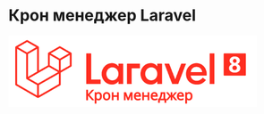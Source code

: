 # Крон менеджер Laravel

![Календарь Laravel](https://raw.githubusercontent.com/indotcode/cron-manager/main/screenshots/logo.png "Орк")

[//]: # (## Документация)

[//]: # ()
[//]: # (- [Релиз 1.0.4]&#40;https://github.com/indotcode/calendar/tree/master/docs/1.0.4&#41;)

[//]: # (- [Релиз 1.0.3]&#40;https://github.com/indotcode/calendar/tree/master/docs/1.0.3&#41;)
